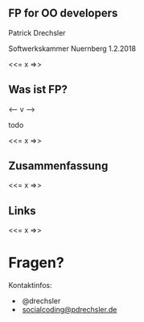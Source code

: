 ## FP for OO developers

Patrick Drechsler

<span class="small">Softwerkskammer Nuernberg 1.2.2018</small>

<<= x =>>

## Was ist FP?

<-- v -->

todo

<!-- ![noborder-fixed](resources/transitive-dependency-1.png) -->

<<= x =>>

## Zusammenfassung

<<= x =>>

## Links

<<= x =>>

# Fragen?

Kontaktinfos:

- <i class="fa fa-twitter" aria-hidden="true"></i>&nbsp;@drechsler
- <i class="fa fa-envelope" aria-hidden="true"></i>&nbsp;socialcoding@pdrechsler.de